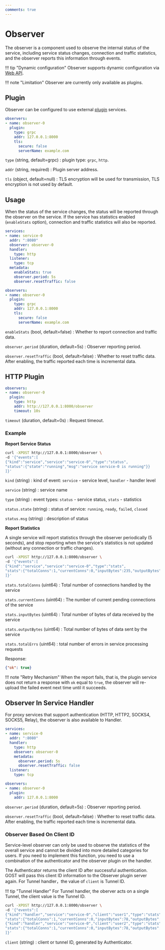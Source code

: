 ```yaml
---
comments: true
---
```


# Observer

The observer is a component used to observe the internal status of the service, including service status changes, connection and traffic statistics, and the observer reports this information through events.

!!! tip "Dynamic configuration"
    Observer supports dynamic configuration via [Web API](../tutorials/api/overview.md).


!!! note "Limitation"
    Observer are currently only available as plugins.


## Plugin

Observer can be configured to use external [plugin](plugin.md) services.

```yaml
observers:
- name: observer-0
  plugin:
    type: grpc
    addr: 127.0.0.1:8000
    tls: 
      secure: false
      serverName: example.com
```

`type` (string, default=grpc)
:    plugin type: `grpc`, `http`.

`addr` (string, required)
:    Plugin server address.

`tls` (object, default=null)
:    TLS encryption will be used for transmission, TLS encryption is not used by default.

## Usage

When the status of the service changes, the status will be reported through the observer on the service. If the service has statistics enabled (`enableStats` option), connection and traffic statistics will also be reported.

```yaml hl_lines="4 10-12"
services:
- name: service-0
  addr: ":8080"
  observer: observer-0 
  handler:
    type: http
  listener:
    type: tcp
  metadata:
    enableStats: true 
    observer.period: 5s
    observer.resetTraffic: false

observers:
- name: observer-0
  plugin:
    type: grpc
    addr: 127.0.0.1:8000
    tls: 
      secure: false
      serverName: example.com
```

`enableStats` (bool, default=false)
:    Whether to report connection and traffic data.

`observer.period` (duration, default=5s)
:    Observer reporting period.

`observer.resetTraffic` (bool, default=false)
:    Whether to reset traffic data. After enabling, the traffic reported each time is incremental data.

## HTTP Plugin

```yaml
observers:
- name: observer-0
  plugin:
    type: http
    addr: http://127.0.0.1:8000/observer
    timeout: 10s
```

`timeout` (duration, default=0s)
:   Request timeout.

### Example

**Report Service Status**

```bash
curl -XPOST http://127.0.0.1:8000/observer \
-d '{"events":[
{"kind":"service","service":"service-0","type":"status", 
"status":{"state":"running","msg":"service service-0 is running"}} 
]}'
```

`kind` (string)
:    kind of event: `service` - service level, `handler` - handler level

`service` (string)
:    service name

`type` (string)
:    event types: `status` - service status, `stats` - statistics

`status.state` (string)
:    status of service: `running`, `ready`, `failed`, `closed`

`status.msg` (string)
:    description of status

**Report Statistics**

A single service will report statistics through the observer periodically (5 seconds), and stop reporting when the service's statistics is not updated (without any connection or traffic changes).

```bash
curl -XPOST http://127.0.0.1:8000/observer \
-d '{"events":[ 
{"kind":"service","service":"service-0","type":"stats", 
"stats":{"totalConns":1,"currentConns":0,"inputBytes":235,"outputBytes":632,"totalErrs":0}} 
]}'
```

`stats.totalConns` (uint64)
:    Total number of connections handled by the service

`stats.currentConns` (uint64)
:    The number of current pending connections of the service

`stats.inputBytes` (uint64)
:    Total number of bytes of data received by the service

`stats.outputBytes` (uint64)
:    Total number of bytes of data sent by the service

`stats.totalErrs` (uint64)
:    total number of errors in service processing requests

Response:
```json
{"ok": true}
```

!!! note "Retry Mechanism"
    When the report fails, that is, the plugin service does not return a response with `ok` equal to `true`, the observer will re-upload the failed event next time until it succeeds.

## Observer In Service Handler

For proxy services that support authentication (HTTP, HTTP2, SOCKS4, SOCKS5, Relay), the observer is also available to Handler.

```yaml hl_lines="6 8 9"
services:
- name: service-0
  addr: ":8080"
  handler:
    type: http
    observer: observer-0
    metadata:
      observer.period: 5s
      observer.resetTraffic: false
  listener:
    type: tcp

observers:
- name: observer-0
  plugin:
    addr: 127.0.0.1:8000
```

`observer.period` (duration, default=5s)
:    Observer reporting period.

`observer.resetTraffic` (bool, default=false)
:    Whether to reset traffic data. After enabling, the traffic reported each time is incremental data.

### Observer Based On Client ID

Service-level observer can only be used to observe the statistics of the overall service and cannot be divided into more detailed categories for users. If you need to implement this function, you need to use a combination of the authenticator and the observer plugin on the handler.
    
The Authenticator returns the client ID after successful authentication. GOST will pass this client ID information to the Observer plugin server again. For Tunnel handler，the value of `client` is Tunnel ID.

!!! tip "Tunnel Handler"
    For Tunnel handler, the oberver acts on a single Tunnel, the client value is the Tunnel ID.

```bash
curl -XPOST http://127.0.0.1:8000/observer \
-d '{"events":[ 
{"kind":"handler","service":"service-0","client":"user1","type":"stats", 
"stats":{"totalConns":1,"currentConns":0,"inputBytes":78,"outputBytes":574,"totalErrs":0}}, 
{"kind":"handler","service":"service-0","client":"user2","type":"stats", 
"stats":{"totalConns":1,"currentConns":0,"inputBytes":78,"outputBytes":574,"totalErrs":0}} 
]}'
```

`client` (string)
:    client or tunnel ID, generated by Authenticator.